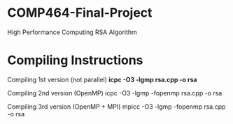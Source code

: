 # COMP464-Final-Project
High Performance Computing RSA Algorithm

# Compiling Instructions

Compiling 1st version (not parallel)
<b>icpc -O3 -lgmp rsa.cpp -o rsa</b>

Compiling 2nd version (OpenMP)
icpc -O3 -lgmp -fopenmp rsa.cpp -o rsa

Compiling 3rd version (OpenMP + MPI)
mpicc -O3 -lgmp -fopenmp rsa.cpp -o rsa
